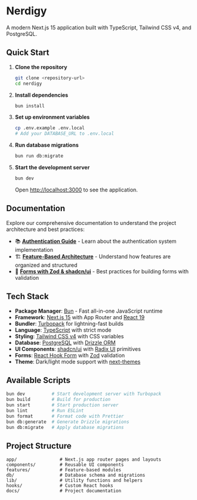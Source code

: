 # Nerdigy

A modern Next.js 15 application built with TypeScript, Tailwind CSS v4, and PostgreSQL.

## Quick Start

1. **Clone the repository**

   ```bash
   git clone <repository-url>
   cd nerdigy
   ```

2. **Install dependencies**

   ```bash
   bun install
   ```

3. **Set up environment variables**

   ```bash
   cp .env.example .env.local
   # Add your DATABASE_URL to .env.local
   ```

4. **Run database migrations**

   ```bash
   bun run db:migrate
   ```

5. **Start the development server**

   ```bash
   bun dev
   ```

   Open [http://localhost:3000](http://localhost:3000) to see the application.

## Documentation

Explore our comprehensive documentation to understand the project architecture and best practices:

- 📚 **[Authentication Guide](./docs/authentication.md)** - Learn about the authentication system implementation
- 🏗️ **[Feature-Based Architecture](./docs/feature-based-architecture.md)** - Understand how features are organized and structured
- 📝 **[Forms with Zod & shadcn/ui](./docs/forms-with-zod-shadcn.md)** - Best practices for building forms with validation

## Tech Stack

- **Package Manager**: [Bun](https://bun.sh) - Fast all-in-one JavaScript runtime
- **Framework**: [Next.js 15](https://nextjs.org) with App Router and [React 19](https://react.dev)
- **Bundler**: [Turbopack](https://turbo.build/pack) for lightning-fast builds
- **Language**: [TypeScript](https://www.typescriptlang.org) with strict mode
- **Styling**: [Tailwind CSS v4](https://tailwindcss.com) with CSS variables
- **Database**: [PostgreSQL](https://www.postgresql.org) with [Drizzle ORM](https://orm.drizzle.team)
- **UI Components**: [shadcn/ui](https://ui.shadcn.com) with [Radix UI](https://www.radix-ui.com) primitives
- **Forms**: [React Hook Form](https://react-hook-form.com) with [Zod](https://zod.dev) validation
- **Theme**: Dark/light mode support with [next-themes](https://github.com/pacocoursey/next-themes)

## Available Scripts

```bash
bun dev          # Start development server with Turbopack
bun build        # Build for production
bun start        # Start production server
bun lint         # Run ESLint
bun format       # Format code with Prettier
bun db:generate  # Generate Drizzle migrations
bun db:migrate   # Apply database migrations
```

## Project Structure

```
app/                # Next.js app router pages and layouts
components/         # Reusable UI components
features/           # Feature-based modules
db/                 # Database schema and migrations
lib/                # Utility functions and helpers
hooks/              # Custom React hooks
docs/               # Project documentation
```
